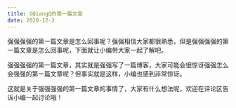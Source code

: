 ```yaml
---
title: GQiangQ的第一篇文章
date: 2020-12-3 
---
```


强强强强的第一篇文章是怎么回事呢？强强相信大家都很熟悉，但是强强强强的第一篇文章是怎么回事呢，下面就让小编带大家一起了解吧。

强强强强的第一篇文章，其实就是强强写了一篇博客，大家可能会很惊讶强强怎么会强强的第一篇文章呢？但事实就是这样，小编也感到非常惊讶。

这就是关于强强强强的第一篇文章的事情了，大家有什么想法呢，欢迎在评论区告诉小编一起讨论哦！